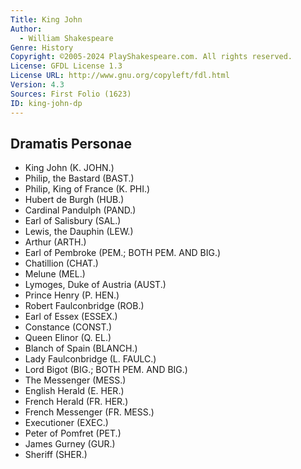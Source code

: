 ```yaml
---
Title: King John
Author: 
  - William Shakespeare
Genre: History
Copyright: ©2005-2024 PlayShakespeare.com. All rights reserved.
License: GFDL License 1.3
License URL: http://www.gnu.org/copyleft/fdl.html
Version: 4.3
Sources: First Folio (1623)
ID: king-john-dp
---
```


## Dramatis Personae


- King John (K. JOHN.)
- Philip, the Bastard (BAST.)
- Philip, King of France (K. PHI.)
- Hubert de Burgh (HUB.)
- Cardinal Pandulph (PAND.)
- Earl of Salisbury (SAL.)
- Lewis, the Dauphin (LEW.)
- Arthur (ARTH.)
- Earl of Pembroke (PEM.; BOTH PEM. AND BIG.)
- Chatillion (CHAT.)
- Melune (MEL.)
- Lymoges, Duke of Austria (AUST.)
- Prince Henry (P. HEN.)
- Robert Faulconbridge (ROB.)
- Earl of Essex (ESSEX.)
- Constance (CONST.)
- Queen Elinor (Q. EL.)
- Blanch of Spain (BLANCH.)
- Lady Faulconbridge (L. FAULC.)
- Lord Bigot (BIG.; BOTH PEM. AND BIG.)
- The Messenger (MESS.)
- English Herald (E. HER.)
- French Herald (FR. HER.)
- French Messenger (FR. MESS.)
- Executioner (EXEC.)
- Peter of Pomfret (PET.)
- James Gurney (GUR.)
- Sheriff (SHER.)
